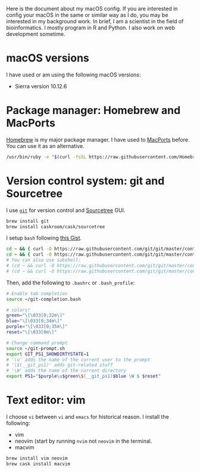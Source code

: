 Here is the document about my macOS config. If you are interested in config your macOS in the same or similar way as I do, you may be interested in my background work. In brief, I am a scientist in the field of bioinformatics. I mostly program in R and Python. I also work on web development sometime.

# macOS versions

I have used or am using the following macOS versions:

* Sierra version 10.12.6

# Package manager: Homebrew and MacPorts

[Homebrew](https://brew.sh/) is my major package manager. I have used to [MacPorts](https://www.macports.org/) before. You can use it as an alternative.

```bash
/usr/bin/ruby -e "$(curl -fsSL https://raw.githubusercontent.com/Homebrew/install/master/install)"
```

# Version control system: git and Sourcetree

I use [`git`](https://git-scm.com/) for version control and [Sourcetree](https://www.sourcetreeapp.com/) GUI.

```bash
brew install git
brew install caskroom/cask/sourcetree
```

I setup `bash` following [this Gist](https://gist.github.com/nisbeti/3d1c66bbb8f5cd83c2bce3ce05a7d58f). 

```bash
cd ~ && { curl -O https://raw.githubusercontent.com/git/git/master/contrib/completion/git-completion.bash ; cd -; }
cd ~ && { curl -O https://raw.githubusercontent.com/git/git/master/contrib/completion/git-prompt.sh ; cd -; }
# You can also use subshell:
# (cd ~ && curl -O https://raw.githubusercontent.com/git/git/master/contrib/completion/git-completion.bash)
# (cd ~ && curl -O https://raw.githubusercontent.com/git/git/master/contrib/completion/git-prompt.sh)
```

Then, add the following to `.bashrc` or `.bash_profile`:

```bash
# Enable tab completion
source ~/git-completion.bash

# colors!
green="\[\033[0;32m\]"
blue="\[\033[0;34m\]"
purple="\[\033[0;35m\]"
reset="\[\033[0m\]"

# Change command prompt
source ~/git-prompt.sh
export GIT_PS1_SHOWDIRTYSTATE=1
# '\u' adds the name of the current user to the prompt
# '\$(__git_ps1)' adds git-related stuff
# '\W' adds the name of the current directory
export PS1="$purple\u$green\$(__git_ps1)$blue \W $ $reset"
```

# Text editor: vim

I choose `vi` between `vi` and `emacs` for historical reason. I install the following:

* vim
* neovim (start by running `nvim` not `neovim` in the terminal.
* macvim

```bash
brew install vim neovim
brew cask install macvim
```




